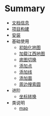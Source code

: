 # Summary

* [文档信息](README.md)
* [项目构建](build.md)
* [安装](link.md)
* 基础使用
  * [初始化地图](initMap.md)
  * [加载江西地图](loadJXMap.md)
  * [底图切换](LayerSwitcher.md)
  * [添加点](addPoints.md)
  * [添加线](addLine.md)
  * [添加面](addPolygon.md)
  * [周边搜索圆](CustomCIrcle.md)
* 进阶
  * [坐标转换](CoordsTransform.md)
* 类说明
  * [map](class.md)
